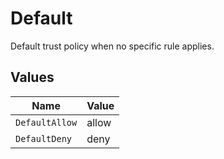 # Default

Default trust policy when no specific rule applies.


## Values

| Name           | Value          |
| -------------- | -------------- |
| `DefaultAllow` | allow          |
| `DefaultDeny`  | deny           |